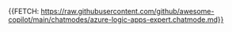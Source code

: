 {{FETCH: https://raw.githubusercontent.com/github/awesome-copilot/main/chatmodes/azure-logic-apps-expert.chatmode.md}}
